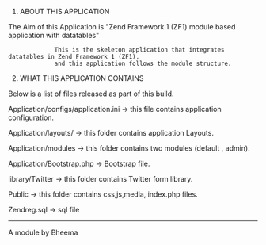 1. ABOUT THIS APPLICATION 
 

The Aim of this Application  is "Zend Framework 1 (ZF1) module based application with datatables"

                 This is the skeleton application that integrates  datatables in Zend Framework 1 (ZF1),
                 and this application follows the module structure.



2. WHAT THIS APPLICATION CONTAINS


Below is a list of files released as part of this build.

 Application/configs/application.ini  → this file contains application configuration.


 Application/layouts/ → this folder contains application Layouts.

 Application/modules  →  this folder contains two modules (default , admin).

Application/Bootstrap.php  → Bootstrap file.

library/Twitter → this folder contains Twitter form library.

Public → this folder contains css,js,media, index.php  files.

Zendreg.sql → sql file

***********************
A module by Bheema
